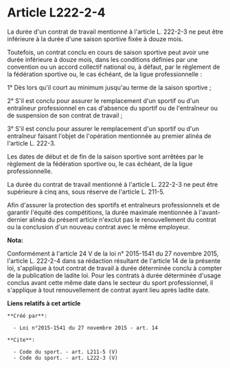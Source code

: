 # Article L222-2-4

La durée d'un contrat de travail mentionné à l'article L. 222-2-3 ne peut être inférieure à la durée d'une saison sportive
fixée à douze mois. 

Toutefois, un contrat conclu en cours de saison sportive peut avoir une durée inférieure à douze mois, dans les conditions
définies par une convention ou un accord collectif national ou, à défaut, par le règlement de la fédération sportive ou, le
cas échéant, de la ligue professionnelle : 

1° Dès lors qu'il court au minimum jusqu'au terme de la saison sportive ; 

2° S'il est conclu pour assurer le remplacement d'un sportif ou d'un entraîneur professionnel en cas d'absence du sportif ou
de l'entraîneur ou de suspension de son contrat de travail ; 

3° S'il est conclu pour assurer le remplacement d'un sportif ou d'un entraîneur faisant l'objet de l'opération mentionnée au
premier alinéa de l'article L. 222-3. 

Les dates de début et de fin de la saison sportive sont arrêtées par le règlement de la fédération sportive ou, le cas
échéant, de la ligue professionnelle. 

La durée du contrat de travail mentionné à l'article L. 222-2-3 ne peut être supérieure à cinq ans, sous réserve de l'article
L. 211-5. 

Afin d'assurer la protection des sportifs et entraîneurs professionnels et de garantir l'équité des compétitions, la durée
maximale mentionnée à l'avant-dernier alinéa du présent article n'exclut pas le renouvellement du contrat ou la conclusion
d'un nouveau contrat avec le même employeur.

**Nota:**

Conformément à l'article 24 V de la loi n° 2015-1541 du 27 novembre 2015, l'article L. 222-2-4 dans sa rédaction résultant de
l'article 14 de la présente loi, s'applique à tout contrat de travail à durée déterminée conclu à compter de la publication
de ladite loi. Pour les contrats à durée déterminée d'usage conclus avant cette même date dans le secteur du sport
professionnel, il s'applique à tout renouvellement de contrat ayant lieu après ladite date.

**Liens relatifs à cet article**

	**Créé par**:

	  - Loi n°2015-1541 du 27 novembre 2015 - art. 14

	**Cite**:

	  - Code du sport. - art. L211-5 (V)
	  - Code du sport. - art. L222-3 (V)
